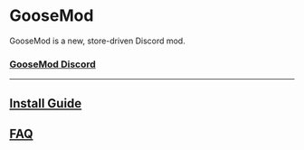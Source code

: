 # GooseMod

GooseMod is a new, store-driven Discord mod.

### [GooseMod Discord](https://discord.gg/neMncS2)

---

## [Install Guide](https://github.com/GooseMod/Injector/wiki/Install-Guide)

## [FAQ](https://github.com/GooseMod/Injector/wiki/FAQ)
